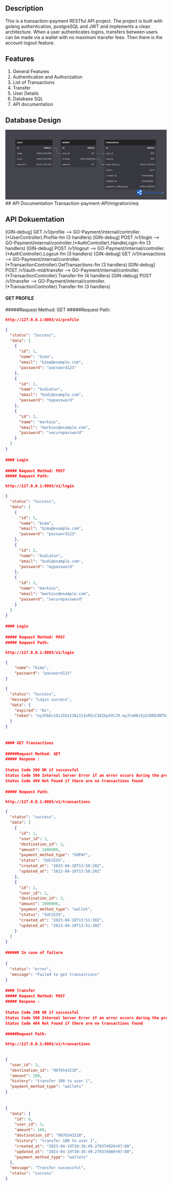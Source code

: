 ## Description
This is a transaction-payment RESTful API project. The project is built with golang authentication, postgreSQL and JWT and implements a clean architecture. When a user authenticates logins, transfers between users can be made via a wallet with no maximum transfer fees. Then there is the account logout feature.

## Features
1. General Features
1. Authentication and Authorization
1. List of Transactions
1. Transfer
1. User Details
1. Database SQL
1. API documentation

## Database Design
<img src="./asset/Untitled.png" alt="e-wallet-ERD"/>
## API Documentation
Transaction-payment-API/migration/req

## API Dokuemtation

[GIN-debug] GET    /v1/profile               --> GO-Payment/internal/controller.(*UserController).Profile-fm (3 handlers)
[GIN-debug] POST   /v1/login                 --> GO-Payment/internal/controller.(*AuthController).HandleLogin-fm (3 handlers)
[GIN-debug] POST   /v1/logout                --> GO-Payment/internal/controller.(*AuthController).Logout-fm (3 handlers)
[GIN-debug] GET    /v1/transactions          --> GO-Payment/internal/controller.(*TransactionController).GetTransactions-fm (3 handlers)
[GIN-debug] POST   /v1/auth-mid/transfer     --> GO-Payment/internal/controller.(*TransactionController).Transfer-fm (4 handlers)
[GIN-debug] POST   /v1/transfer              --> GO-Payment/internal/controller.(*TransactionController).Transfer-fm (3 handlers)

#### GET PROFILE

#####Request Method: GET
#####Request Path: 

```json
http://127.0.0.1:8003/v1/profile
```
```json
{
  "status": "Success",
  "data": [
    {
      "id": 1,
      "name": "bima",
      "email": "bima@example.com",
      "password": "password123"
    },
    {
      "id": 2,
      "name": "budiatun",
      "email": "budi@example.com",
      "password": "mypassword"
    },
    {
      "id": 3,
      "name": "markzus",
      "email": "markzus@example.com",
      "password": "securepassword"
    }
  ]
}

#### Login

##### Request Method: POST
##### Request Path: 
```
```json
http://127.0.0.1:8003/v1/login

```
```json
{
  "status": "Success",
  "data": [
    {
      "id": 1,
      "name": "bima",
      "email": "bima@example.com",
      "password": "password123"
    },
    {
      "id": 2,
      "name": "budiatun",
      "email": "budi@example.com",
      "password": "mypassword"
    },
    {
      "id": 3,
      "name": "markzus",
      "email": "markzus@example.com",
      "password": "securepassword"
    }
  ]
}

#### Login

##### Request Method: POST
##### Request Path: 
```
```json
http://127.0.0.1:8003/v1/login


```
```json
{
    "name": "bima",
    "password": "password123"
}

```
```json
{
  "status": "Success",
  "message": "Login success",
  "data": {
    "expired": "0s",
    "token": "eyJhbGciOiJIUzI1NiIsInR5cCI6IkpXVCJ9.eyJleHAiOjE2ODE4NTU2NDksInVzZXJfaWQiOjF9.-Y-BAFUNVygKFnLuSGHAfTXOypYVn0A3iyw7pTFCjks"
  }
}


#### GET Transactions

#####Request Method: GET
##### Respone :

Status Code 200 OK if successful
Status Code 500 Internal Server Error if an error occurs during the process
Status Code 404 Not Found if there are no transactions found

##### Request Path: 
```
```json
http://127.0.0.1:8003/v1/transactions


```
```json
{
  "status": "success",
  "data": [
    {
      "id": 1,
      "user_id": 1,
      "destination_id": 2,
      "amount": 1000000,
      "payment_method_type": "GOPAY",
      "status": "SUCCESS",
      "created_at": "2023-04-18T13:50:20Z",
      "updated_at": "2022-04-18T13:50:20Z"
    },
    {
      "id": 2,
      "user_id": 1,
      "destination_id": 3,
      "amount": 2000000,
      "payment_method_type": "wallet",
      "status": "SUCCESS",
      "created_at": "2023-04-18T13:51:30Z",
      "updated_at": "2023-04-18T13:51:30Z"
    }
  ]
}

###### In case of failure

{
  "status": "error",
  "message": "Failed to get transactions"
}

#### Transfer
##### Request Method: POST
##### Respone :

Status Code 200 OK if successful
Status Code 500 Internal Server Error if an error occurs during the process
Status Code 404 Not Found if there are no transactions found

#####Request Path: 
```
```json
http://127.0.0.1:8003/v1/transactions


```
```json

{
  "user_id": 3,
  "destination_id": "9876543210",
  "amount": 100,
  "history": "transfer 100 to user 1",
  "payment_method_type": "wallets"
}


{
  "data": {
    "id": 0,
    "user_id": 3,
    "amount": 100,
    "destination_id": "9876543210",
    "history": "transfer 100 to user 1",
    "created_at": "2023-04-19T10:36:49.279374928+07:00",
    "updated_at": "2023-04-19T10:36:49.279374988+07:00",
    "payment_method_type": "wallets"
  },
  "message": "Transfer successful",
  "status": "success"
}

